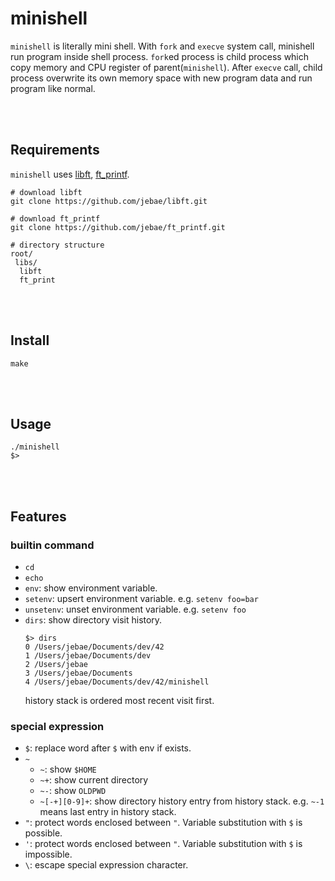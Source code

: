 # minishell

`minishell` is literally mini shell. With `fork` and `execve` system call, minishell run program inside shell process.
`fork`ed process is child process which copy memory and CPU register of parent(`minishell`). After `execve` call, child process overwrite its own memory space with new program data and run program like normal.

<br/><br/>

## Requirements

`minishell` uses [libft](https://github.com/jebae/libft), [ft_printf](https://github.com/jebae/ft_printf.git).

```
# download libft
git clone https://github.com/jebae/libft.git

# download ft_printf
git clone https://github.com/jebae/ft_printf.git

# directory structure
root/
 libs/
  libft
  ft_print
```

<br/><br/>

## Install

```
make
```

<br/><br/>

## Usage

```
./minishell
$>
```

<br/><br/>

## Features

### builtin command

- `cd`
- `echo`
- `env`: show environment variable.
- `setenv`: upsert environment variable.
	e.g. `setenv foo=bar`
- `unsetenv`: unset environment variable.
	e.g. `setenv foo`
- `dirs`: show directory visit history.
	```
	$> dirs
	0 /Users/jebae/Documents/dev/42
	1 /Users/jebae/Documents/dev
	2 /Users/jebae
	3 /Users/jebae/Documents
	4 /Users/jebae/Documents/dev/42/minishell
	```
	history stack is ordered most recent visit first.

### special expression

- `$`: replace word after `$` with env if exists.
- `~`
	- `~`: show `$HOME`
	- `~+`: show current directory
	- `~-`: show `OLDPWD`
	- `~[-+][0-9]+`: show directory history entry from history stack.
		e.g. `~-1` means last entry in history stack.
- `"`: protect words enclosed between `"`. Variable substitution with `$` is possible.
- `'`: protect words enclosed between `"`. Variable substitution with `$` is impossible.
- `\`: escape special expression character.
